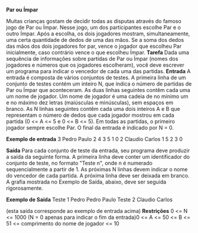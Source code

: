 ****Par ou Ímpar****

Muitas crianças gostam de decidir todas as disputas através do famoso jogo de Par ou Ímpar. Nesse jogo, um dos participantes escolhe Par e o outro Ímpar. Após a escolha, os dois jogadores mostram, simultaneamente, uma certa quantidade de dedos de uma das mãos. Se a soma dos dedos das mãos dos dois jogadores for par, vence o jogador que escolheu Par inicialmente, caso contrário vence o que escolheu Ímpar.
****Tarefa****
Dada uma sequência de informações sobre partidas de Par ou Ímpar (nomes dos jogadores e números que os jogadores escolheram), você deve escrever um programa para indicar o vencedor de cada uma das partidas.
****Entrada****
A entrada é composta de vários conjuntos de testes. A primeira linha de um conjunto de testes contém um inteiro N, que indica o número de partidas de Par ou Ímpar que aconteceram. As duas linhas seguintes contêm cada uma um nome de jogador. Um nome de jogador é uma cadeia de no mínimo um e no máximo dez letras (maiúsculas e minúsculas), sem espaços em branco. As N linhas seguintes contêm cada uma dois inteiros A e B que representam o número de dedos que cada jogador mostrou em cada partida (0 <= A <= 5 e 0 <= B <= 5). Em todas as partidas, o primeiro jogador sempre escolhe Par. O final da entrada é indicado por N = 0.

**Exemplo de entrada**
3
Pedro
Paulo
2 4
3 5
1 0
2
Claudio
Carlos
1 5
2 3
0

****Saída****
Para cada conjunto de teste da entrada, seu programa deve produzir a saída da seguinte forma. A primeira linha deve conter um identificador do conjunto de teste, no formato "Teste n", onde n é numerado sequencialmente a partir de 1. As próximas N linhas devem indicar o nome do vencedor de cada partida. A próxima linha deve ser deixada em branco. A grafia mostrada no Exemplo de Saída, abaixo, deve ser seguida rigorosamente.

**Exemplo de Saída**
Teste 1
Pedro
Pedro
Paulo
Teste 2
Claudio
Carlos

(esta saída corresponde ao exemplo de entrada acima)
****Restrições****
0 <= N <= 1000 (N = 0 apenas para indicar o fim da entrada)0 <= A <= 50 <= B <= 51 <= comprimento do nome de jogador <= 10